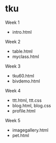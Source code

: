 # tku


Week 1
* intro.html


Week 2
* table.html
* myclass.html


Week 3
* tku60.html
* bivdemo.html


Week 4
* ttt.html, ttt.css
* blog.html, blog.css
* profile.html


Week 5
* imagegallery.html
* pet.html
<!--stackedit_data:
eyJoaXN0b3J5IjpbMTE1MjI5MzUzN119
-->